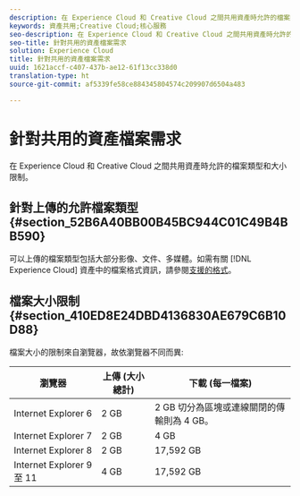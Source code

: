 ```yaml
---
description: 在 Experience Cloud 和 Creative Cloud 之間共用資產時允許的檔案類型和大小限制。
keywords: 資產共用;Creative Cloud;核心服務
seo-description: 在 Experience Cloud 和 Creative Cloud 之間共用資產時允許的檔案類型和大小限制。
seo-title: 針對共用的資產檔案需求
solution: Experience Cloud
title: 針對共用的資產檔案需求
uuid: 1621accf-c407-437b-ae12-61f13cc338d0
translation-type: ht
source-git-commit: af5339fe58ce884345804574c209907d6504a483

---
```



# 針對共用的資產檔案需求

在 Experience Cloud 和 Creative Cloud 之間共用資產時允許的檔案類型和大小限制。

## 針對上傳的允許檔案類型 {#section_52B6A40BB00B45BC944C01C49B4BB590}

可以上傳的檔案類型包括大部分影像、文件、多媒體。如需有關 [!DNL Experience Cloud] 資產中的檔案格式資訊，請參閱[支援的格式](https://docs.adobe.com/content/help/en/experience-manager-brand-portal/using/introduction/brand-portal-supported-formats.html)。

## 檔案大小限制 {#section_410ED8E24DBD4136830AE679C6B10D88}

檔案大小的限制來自瀏覽器，故依瀏覽器不同而異:

| 瀏覽器 | 上傳 (大小總計) | 下載 (每一檔案) |
|--- |--- |--- |
| Internet Explorer 6 | 2 GB | 2 GB  切分為區塊或連線關閉的傳輸則為 4 GB。 |
| Internet Explorer 7 | 2 GB | 4 GB |
| Internet Explorer 8 | 2 GB | 17,592 GB |
| Internet Explorer 9 至 11 | 4 GB | 17,592 GB |
